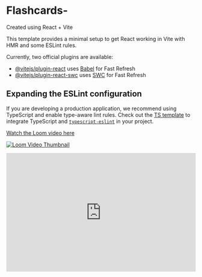 # Flashcards-

Created using React + Vite

This template provides a minimal setup to get React working in Vite with HMR and some ESLint rules.

Currently, two official plugins are available:

- [@vitejs/plugin-react](https://github.com/vitejs/vite-plugin-react/blob/main/packages/plugin-react/README.md) uses [Babel](https://babeljs.io/) for Fast Refresh
- [@vitejs/plugin-react-swc](https://github.com/vitejs/vite-plugin-react-swc) uses [SWC](https://swc.rs/) for Fast Refresh

## Expanding the ESLint configuration

If you are developing a production application, we recommend using TypeScript and enable type-aware lint rules. Check out the [TS template](https://github.com/vitejs/vite/tree/main/packages/create-vite/template-react-ts) to integrate TypeScript and [`typescript-eslint`](https://typescript-eslint.io) in your project.

[Watch the Loom video here]([(https://www.loom.com/share/03d6b5b8fb7443d4b762b95f000a1517)])

[![Loom Video Thumbnail](https://github.com/iwang1959/Flashcards-/blob/main/image.png)]([(https://www.loom.com/share/03d6b5b8fb7443d4b762b95f000a1517)])


<div style="position: relative; padding-bottom: 62.5%; height: 0;"><iframe src="https://www.loom.com/embed/03d6b5b8fb7443d4b762b95f000a1517?sid=03a0b839-0733-492c-8282-b00c1b09267a" frameborder="0" webkitallowfullscreen mozallowfullscreen allowfullscreen style="position: absolute; top: 0; left: 0; width: 100%; height: 100%;"></iframe></div>
